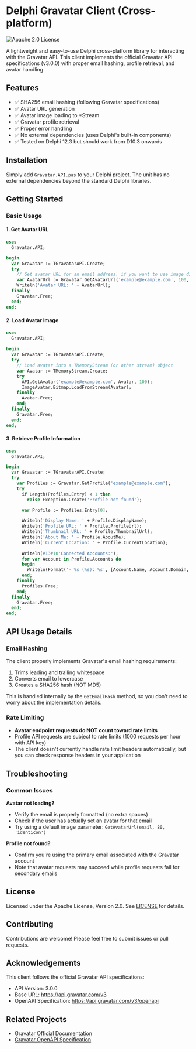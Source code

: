 # Delphi Gravatar Client (Cross-platform)

![Apache 2.0 License](https://img.shields.io/badge/License-Apache%202.0-blue.svg)

A lightweight and easy-to-use Delphi cross-platform library for interacting with the Gravatar API. This client implements the official Gravatar API specifications (v3.0.0) with proper email hashing, profile retrieval, and avatar handling.

## Features

- ✅ SHA256 email hashing (following Gravatar specifications)
- ✅ Avatar URL generation
- ✅ Avatar image loading to *Stream
- ✅ Gravatar profile retrieval
- ✅ Proper error handling
- ✅ No external dependencies (uses Delphi's built-in components)
- ✅ Tested on Delphi 12.3 but should work from D10.3 onwards

## Installation

Simply add `Gravatar.API.pas` to your Delphi project. The unit has no external dependencies beyond the standard Delphi libraries.

## Getting Started

### Basic Usage

#### 1. Get Avatar URL

```pascal
uses
  Gravatar.API;

begin
  var Gravatar := TGravatarAPI.Create;
  try
    // Get avatar URL for an email address, if you want to use image directly or in a web page
    var AvatarUrl := Gravatar.GetAvatarUrl('example@example.com', 100, 'identicon');
    Writeln('Avatar URL: ' + AvatarUrl);
  finally
    Gravatar.Free;
  end;
end;
```

#### 2. Load Avatar Image

```pascal
uses
  Gravatar.API;
 
begin
  var Gravatar := TGravatarAPI.Create;
  try
    // Load avatar into a TMemoryStream (or other stream) object
    var Avatar := TMemoryStream.Create;
    try
      API.GetAvatar('example@example.com', Avatar, 100);
      ImageAvatar.Bitmap.LoadFromStream(Avatar);
    finally
      Avatar.Free;
    end;
  finally
    Gravatar.Free;
  end;
end;
```

#### 3. Retrieve Profile Information

```pascal
uses
  Gravatar.API;

begin
  var Gravatar := TGravatarAPI.Create;
  try
    var Profiles := Gravatar.GetProfile('example@example.com');
    try
      if Length(Profiles.Entry) < 1 then
        raise Exception.Create('Profile not found');

      var Profile := Profiles.Entry[0];

      Writeln('Display Name: ' + Profile.DisplayName);
      Writeln('Profile URL: ' + Profile.ProfileUrl);
      Writeln('Thumbnail URL: ' + Profile.ThumbnailUrl);
      Writeln('About Me: ' + Profile.AboutMe);
      Writeln('Current Location: ' + Profile.CurrentLocation);
      
      Writeln(#13#10'Connected Accounts:');
      for var Account in Profile.Accounts do
      begin
        Writeln(Format('- %s (%s): %s', [Account.Name, Account.Domain, Account.URL]));
      end;
    finally
      Profiles.Free;
    end;
  finally
    Gravatar.Free;
  end;
end;
```

## API Usage Details

### Email Hashing

The client properly implements Gravatar's email hashing requirements:
1. Trims leading and trailing whitespace
2. Converts email to lowercase
3. Creates a SHA256 hash (NOT MD5)

This is handled internally by the `GetEmailHash` method, so you don't need to worry about the implementation details.

### Rate Limiting

- **Avatar endpoint requests do NOT count toward rate limits**
- Profile API requests are subject to rate limits (1000 requests per hour with API key)
- The client doesn't currently handle rate limit headers automatically, but you can check response headers in your application

## Troubleshooting

### Common Issues

**Avatar not loading?**
- Verify the email is properly formatted (no extra spaces)
- Check if the user has actually set an avatar for that email
- Try using a default image parameter: `GetAvatarUrl(email, 80, 'identicon')`

**Profile not found?**
- Confirm you're using the primary email associated with the Gravatar account
- Note that avatar requests may succeed while profile requests fail for secondary emails

## License

Licensed under the Apache License, Version 2.0. See [LICENSE](LICENSE) for details.

## Contributing

Contributions are welcome! Please feel free to submit issues or pull requests.

## Acknowledgements

This client follows the official Gravatar API specifications:
- API Version: 3.0.0
- Base URL: https://api.gravatar.com/v3
- OpenAPI Specification: https://api.gravatar.com/v3/openapi

## Related Projects

- [Gravatar Official Documentation](https://docs.gravatar.com/rest/api-data-specifications/)
- [Gravatar OpenAPI Specification](https://api.gravatar.com/v3/openapi)
